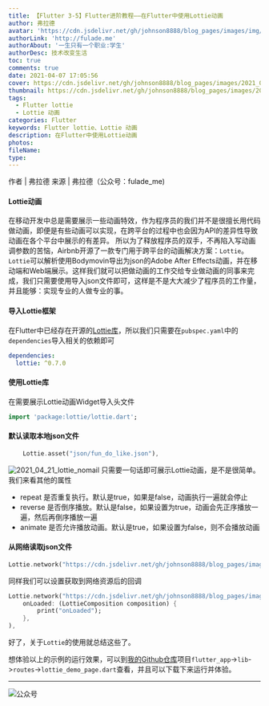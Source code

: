 ```yaml
---
title: 【Flutter 3-5】Flutter进阶教程——在Flutter中使用Lottie动画
author: 弗拉德
avatar: 'https://cdn.jsdelivr.net/gh/johnson8888/blog_pages/images/img/avatar.jpg'
authorLink: 'http://fulade.me'
authorAbout: '一生只有一个职业:学生'
authorDesc: 技术改变生活
toc: true
comments: true
date: 2021-04-07 17:05:56
cover: https://cdn.jsdelivr.net/gh/johnson8888/blog_pages/images/2021_04_21_lottie_tag.png
thumbnail: https://cdn.jsdelivr.net/gh/johnson8888/blog_pages/images/2021_04_21_lottie_tag.png
tags: 
  - Flutter lottie
  - Lottie 动画
categories: Flutter 
keywords: Flutter lottie、Lottie 动画
description: 在Flutter中使用Lottie动画
photos:
fileName:
type:
---
```


作者 | 弗拉德
来源 | 弗拉德（公众号：fulade_me)

#### Lottie动画
在移动开发中总是需要展示一些动画特效，作为程序员的我们并不是很擅长用代码做动画，即便是有些动画可以实现，在跨平台的过程中也会因为API的差异性导致动画在各个平台中展示的有差异。
所以为了释放程序员的双手，不再陷入写动画调参数的苦恼，Airbnb开源了一款专门用于跨平台的动画解决方案：`Lottie`。  
`Lottie`可以解析使用Bodymovin导出为json的Adobe After Effects动画，并在移动端和Web端展示。这样我们就可以把做动画的工作交给专业做动画的同事来完成，我们只需要使用导入json文件即可，这样是不是大大减少了程序员的工作量，并且能够：实现专业的人做专业的事。

#### 导入Lottie框架
在Flutter中已经存在开源的[Lottie库](https://pub.dev/packages/lottie)，所以我们只需要在`pubspec.yaml`中的`dependencies`导入相关的依赖即可
``` yaml
dependencies:
  lottie: ^0.7.0              
```

#### 使用Lottie库 
在需要展示Lottie动画Widget导入头文件
``` dart
import 'package:lottie/lottie.dart';
```

#### 默认读取本地json文件
``` dart
    Lottie.asset("json/fun_do_like.json"),
```
![2021_04_21_lottie_nomail](https://cdn.jsdelivr.net/gh/johnson8888/blog_pages/images/2021_04_21_lottie_nomail.gif)
只需要一句话即可展示Lottie动画，是不是很简单。
我们来看其他的属性

- repeat 是否重复执行。默认是true，如果是false，动画执行一遍就会停止
- reverse 是否倒序播放。默认是false，如果设置为true，动画会先正序播放一遍，然后再倒序播放一遍
- animate 是否允许播放动画。默认是true，如果设置为false，则不会播放动画

#### 从网络读取json文件
``` dart
Lottie.network("https://cdn.jsdelivr.net/gh/johnson8888/blog_pages/images/lottie_test.json",),
```
同样我们可以设置获取到网络资源后的回调
``` dart
Lottie.network("https://cdn.jsdelivr.net/gh/johnson8888/blog_pages/images/lottie_test.json",
    onLoaded: (LottieComposition composition) {
        print("onLoaded");
    },
),
```

好了，关于`Lottie`的使用就总结这些了。

想体验以上的示例的运行效果，可以到[我的Github仓库](https://github.com/Johnson8888/learn_flutter)项目`flutter_app`->`lib`->`routes`->`lottie_demo_page.dart`查看，并且可以下载下来运行并体验。
***
![公众号](https://cdn.jsdelivr.net/gh/johnson8888/blog_pages/images/page_footer.jpg)
